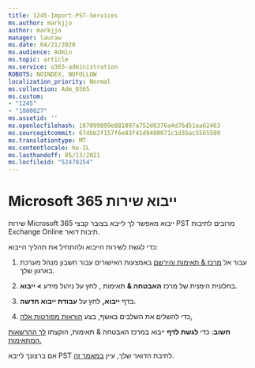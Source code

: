 ```yaml
---
title: 1245-Import-PST-Services
ms.author: markjjo
author: markjjo
manager: lauraw
ms.date: 04/21/2020
ms.audience: Admin
ms.topic: article
ms.service: o365-administration
ROBOTS: NOINDEX, NOFOLLOW
localization_priority: Normal
ms.collection: Adm_O365
ms.custom:
- "1245"
- "1800027"
ms.assetid: ''
ms.openlocfilehash: 107099899e881097a752d0376a4d76d51ea62463
ms.sourcegitcommit: 67dbb2f157f6e83f41d9480071c1d35ac5565509
ms.translationtype: MT
ms.contentlocale: he-IL
ms.lasthandoff: 05/13/2021
ms.locfileid: "52470254"
---
```

# <a name="microsoft-365-import-service"></a>Microsoft 365 ייבוא שירות

שירות Microsoft 365 ייבוא מאפשר לך לייבא בצובר קבצי PST מרובים לתיבות Exchange Online תיבות דואר.

כדי לגשת לשירות הייבוא ולהתחיל את תהליך הייבוא:

1. עבור אל [מרכז & תאימות והירשם](https://protection.office.com) באמצעות האישורים עבור חשבון מנהל מערכת בארגון שלך.

2. בחלונית הימנית של מרכז **האבטחה &** תאימות , לחץ על ניהול מידע **> ייבוא**.

3. בדף **ייבוא,** לחץ על **עבודת ייבוא חדשה**.

4. כדי להשלים את השלבים באשף, בצע [הוראות מפורטות אלה.](/microsoft-365/compliance/use-network-upload-to-import-pst-files.md)

**חשוב**: כדי **לגשת לדף** ייבוא במרכז האבטחה & תאימות, הוקצתו [לך ההרשאות המתאימות.](/microsoft-365/security/office-365-security/use-dkim-to-validate-outbound-email.md)

אם ברצונך לייבא PST לתיבת הדואר שלך, עיין [במאמר זה](https://support.office.com/article/import-email-contacts-and-calendar-from-an-outlook-pst-file-431a8e9a-f99f-4d5f-ae48-ded54b3440ac).
